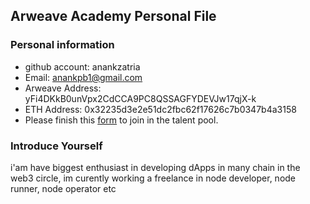 ## Arweave Academy Personal File

### Personal information

- github account: anankzatria
- Email: anankpb1@gmail.com
- Arweave Address: yFi4DKkB0unVpx2CdCCA9PC8QSSAGFYDEVJw17qjX-k
- ETH Address: 0x32235d3e2e51dc2fbc62f17626c7b0347b4a3158
- Please finish this [form](https://docs.google.com/forms/d/e/1FAIpQLSfWA5fIIcBgmRppm3jNz5vmf9Mai_QMVil-2pO4r7YKn_Zhtw/viewform?usp=sf_link) to join in the talent pool.

### Introduce Yourself
 i'am have biggest enthusiast in developing dApps in many chain in the web3 circle, im curently working a freelance in node developer, node runner, node operator etc
